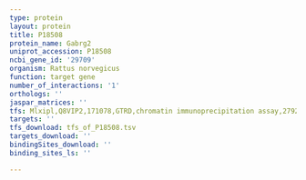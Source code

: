 ```yaml
---
type: protein
layout: protein
title: P18508
protein_name: Gabrg2
uniprot_accession: P18508
ncbi_gene_id: '29709'
organism: Rattus norvegicus
function: target gene
number_of_interactions: '1'
orthologs: ''
jaspar_matrices: ''
tfs: Mlxipl,Q8VIP2,171078,GTRD,chromatin immunoprecipitation assay,27924024%5Buid%5D,No
targets: ''
tfs_download: tfs_of_P18508.tsv
targets_download: ''
bindingSites_download: ''
binding_sites_ls: ''

---
```

